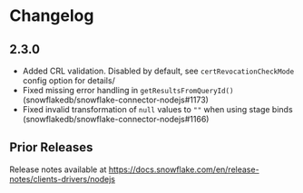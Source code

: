 # Changelog

## 2.3.0

- Added CRL validation. Disabled by default, see `certRevocationCheckMode` config option for details/
- Fixed missing error handling in `getResultsFromQueryId()` (snowflakedb/snowflake-connector-nodejs#1173)
- Fixed invalid transformation of `null` values to `""` when using stage binds (snowflakedb/snowflake-connector-nodejs#1166)

## Prior Releases

Release notes available at https://docs.snowflake.com/en/release-notes/clients-drivers/nodejs
